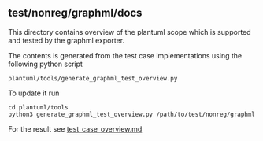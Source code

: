 ## test/nonreg/graphml/docs

This directory contains overview of the plantuml scope 
which is supported and tested by the graphml exporter. 

The contents is generated from the test case implementations 
using the following python script 

`plantuml/tools/generate_graphml_test_overview.py`

To update  it run

```
cd plantuml/tools
python3 generate_graphml_test_overview.py /path/to/test/nonreg/graphml
```

For the result see [test_case_overview.md](test_overview.md)
